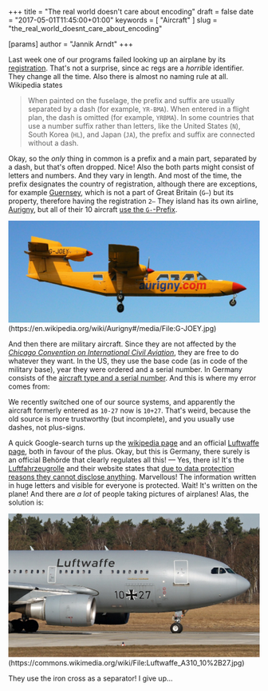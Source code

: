 +++
title = "The real world doesn't care about encoding"
draft = false
date = "2017-05-01T11:45:00+01:00"
keywords = [ "Aircraft" ]
slug = "the_real_world_doesnt_care_about_encoding"

[params]
  author = "Jannik Arndt"
+++


Last week one of our programs failed looking up an airplane by its [registration](https://en.wikipedia.org/wiki/Aircraft_registration). That's not a surprise, since ac regs are a _horrible_ identifier. They change all the time. Also there is almost no naming rule at all. Wikipedia states

> When painted on the fuselage, the prefix and suffix are usually separated by a dash (for example, `YR-BMA`). When entered in a flight plan, the dash is omitted (for example, `YRBMA`). In some countries that use a number suffix rather than letters, like the United States (`N`), South Korea (`HL`), and Japan (`JA`), the prefix and suffix are connected without a dash.

<!-- more -->

Okay, so the _only_ thing in common is a prefix and a main part, separated by a dash, but  that's often dropped. Nice! Also the both parts might consist of letters and numbers. And they vary in length. And most of the time, the prefix designates the country of registration, although there are exceptions, for example [Guernsey](https://en.wikipedia.org/wiki/Guernsey), which is not a part of Great Britain (`G–`) but its property, therefore having the registration `2–` They island has its own airline, [Aurigny](https://en.wikipedia.org/wiki/Aurigny), but all of their 10 aircraft [use the `G-`-Prefix](http://publicapps.caa.co.uk/modalapplication.aspx?catid=1&pagetype=65&appid=1&mode=summary&owner=Aurigny). 

<img src="/blog/2017/05/G-JOEY.jpg" alt=""> 
(https://en.wikipedia.org/wiki/Aurigny#/media/File:G-JOEY.jpg)

And then there are military aircraft. Since they are not affected by the [_Chicago Convention on International Civil Aviation_](https://en.wikipedia.org/wiki/Chicago_Convention_on_International_Civil_Aviation), they are free to do whatever they want. In the US, they use the base code (as in code of the military base), year they were ordered and a serial number. In Germany consists of the [aircraft type and a serial number](https://de.wikipedia.org/wiki/Flugbereitschaft_des_Bundesministeriums_der_Verteidigung#Gro.C3.9Fraumflugzeuge).  And this is where my error comes from:

We recently switched one of our source systems, and apparently the aircraft formerly entered as `10-27` now is `10+27`. That's weird, because the old source is more trustworthy (but incomplete), and you usually use dashes, not plus-signs. 

A quick Google-search turns up the [wikipedia page](https://de.wikipedia.org/wiki/Flugbereitschaft_des_Bundesministeriums_der_Verteidigung#Gro.C3.9Fraumflugzeuge) and an official [Luftwaffe page](http://www.luftwaffe.de/portal/a/luftwaffe/start/waff/tran/a310/mrt/!ut/p/z1/hU67DoIwFP0WB9beK77AreiCYmKCUehiKtSCqS2pFfx8MU4mGs92njnAIAOmeVtL7mqjuep5zqbHKEh2iR_6frIPlxgPN-tJGEYx4hQO_wKst_EHKEJaCsj7jdmPDbpYjSEFBuzCW_4gjbFOCUd48XoIecV1qcTWFPQtrIBJZU7v61SfRoEEZsVZWGHJ3fZy5Vxzm3voYdd1RBojlSCl8PBbozI3B9lHEJpr1uFootqEDp4qf9s7/dz/d5/L2dBISEvZ0FBIS9nQSEh/#Z7_B8LTL2922LV9D0I1MK599BACJ4), both in favour of the plus. Okay, but this is Germany, there surely is an official Behörde that clearly regulates all this! — Yes, there is! It's the [Luftfahrzeugrolle](https://de.wikipedia.org/wiki/Luftfahrzeugrolle) and their website states that [due to data protection reasons they cannot disclose anything](https://www.lba.de/DE/Technik/Verkehrszulassung/Hinweise/Auskuenfte.html). Marvellous! The information written in huge letters and visible for everyone is protected. Wait! It's written on the plane! And there are _a lot_ of people taking pictures of airplanes! Alas, the solution is:

<img src="/blog/2017/05/Luftwaffe_A310_10+27.jpg" alt=""> 
(https://commons.wikimedia.org/wiki/File:Luftwaffe_A310_10%2B27.jpg)

They use the iron cross as a separator! I give up…

